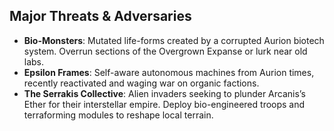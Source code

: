 ## Major Threats & Adversaries

- **Bio-Monsters**: Mutated life-forms created by a corrupted Aurion biotech system. Overrun sections of the Overgrown Expanse or lurk near old labs.
- **Epsilon Frames**: Self-aware autonomous machines from Aurion times, recently reactivated and waging war on organic factions.
- **The Serrakis Collective**: Alien invaders seeking to plunder Arcanis’s Ether for their interstellar empire. Deploy bio-engineered troops and terraforming modules to reshape local terrain.


